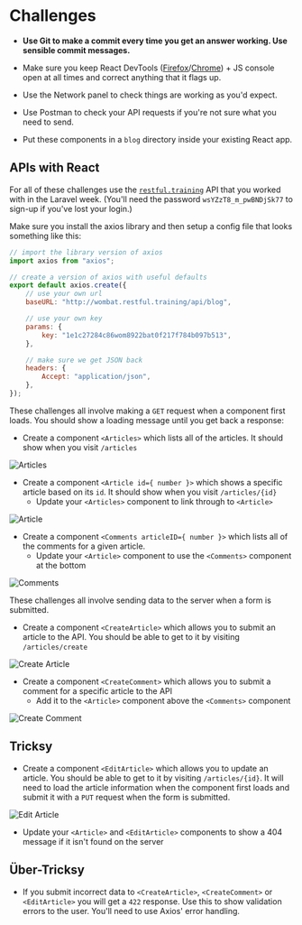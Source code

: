 # Challenges

- **Use Git to make a commit every time you get an answer working. Use sensible commit messages.**

- Make sure you keep React DevTools ([Firefox](https://addons.mozilla.org/en-US/firefox/addon/react-devtools/)/[Chrome](https://chrome.google.com/webstore/detail/react-developer-tools/fmkadmapgofadopljbjfkapdkoienihi)) + JS console open at all times and correct anything that it flags up.

- Use the Network panel to check things are working as you'd expect.

- Use Postman to check your API requests if you're not sure what you need to send.

- Put these components in a `blog` directory inside your existing React app.

## APIs with React

For all of these challenges use the [`restful.training`](https://github.com/develop-me/restful.training#restfultraining) API that you worked with in the Laravel week. (You'll need the password `wsYZzT8_m_pwBNDjSk77` to sign-up if you've lost your login.)

Make sure you install the axios library and then setup a config file that looks something like this:

```javascript
// import the library version of axios
import axios from "axios";

// create a version of axios with useful defaults
export default axios.create({
    // use your own url
    baseURL: "http://wombat.restful.training/api/blog",

    // use your own key
    params: {
        key: "1e1c27284c86wom8922bat0f217f784b097b513",
    },

    // make sure we get JSON back
    headers: {
        Accept: "application/json",
    },
});
```

These challenges all involve making a `GET` request when a component first loads. You should show a loading message until you get back a response:

- Create a component `<Articles>` which lists all of the articles. It should show when you visit `/articles`

![Articles](img/articles.png)

- Create a component `<Article id={ number }>` which shows a specific article based on its `id`. It should show when you visit `/articles/{id}`
    - Update your `<Articles>` component to link through to `<Article>`

![Article](img/article.png)

- Create a component `<Comments articleID={ number }>` which lists all of the comments for a given article.
    - Update your `<Article>` component to use the `<Comments>` component at the bottom

![Comments](img/comments.png)

These challenges all involve sending data to the server when a form is submitted.

- Create a component `<CreateArticle>` which allows you to submit an article to the API. You should be able to get to it by visiting `/articles/create`

![Create Article](img/create-article.png)

- Create a component `<CreateComment>` which allows you to submit a comment for a specific article to the API
    - Add it to the `<Article>` component  above the `<Comments>` component

![Create Comment](img/create-comment.png)

## Tricksy

- Create a component `<EditArticle>` which allows you to update an article. You should be able to get to it by visiting `/articles/{id}`. It will need to load the article information when the component first loads and submit it with a `PUT` request when the form is submitted.

![Edit Article](img/edit-article.png)

- Update your `<Article>` and `<EditArticle>` components to show a 404 message if it isn't found on the server

## Über-Tricksy

- If you submit incorrect data to `<CreateArticle>`, `<CreateComment>` or `<EditArticle>` you will get a `422` response. Use this to show validation errors to the user. You'll need to use Axios' error handling.
